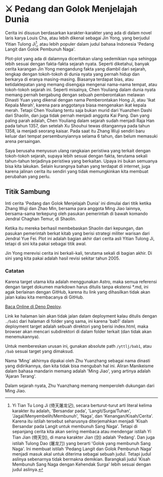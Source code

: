 # ⚔ Pedang dan Golok Menjelajah Dunia

Cerita ini disusun berdasarkan karakter-karakter yang ada di dalam novel laris karya Louis Cha, atau
lebih dikenal sebagai Jin Yong, yang berjudul Yitian Tulong Ji[^judul-1], atau lebih populer dalam judul
bahasa Indonesia 'Pedang Langit dan Golok Pembunuh Naga'.

[^judul-1]: Yi Tian Tu Long Ji (倚天屠龙记), secara berturut-turut arti literal kelima karakter itu adalah, 'Bersandar pada', 'Langit/Surga/Tuhan', 'Jagal/Menyembelih/Membunuh', 'Naga', dan 'Kenangan/Kisah/Cerita'. Karena itu istilah tersebut seharusnya diterjemahkan menjadi 'Kisah Bersandar pada Langit untuk membunuh Sang Naga'. Tetapi di sepanjang cerita kita akan sering membaca atau mendengar istilah Yi Tian Jian (倚天剑), di mana karakter Jian (剑) adalah 'Pedang'. Dan juga istilah Tulong Dao (屠龙刀) yang berarti 'Golok yang membunuh Sang Naga'. Ini membuat istilah 'Pedang Langit dan Golok Pembunuh Naga' menjadi masuk akal untuk diterima sebagai sebuah judul. Tetapi judul aslinya sebenarnya tidak bermakna demikian. Barangkali judul 'Kisah Membunuh Sang Naga dengan Kehendak Surga' lebih sesuai dengan judul aslinya.

Plot-plot yang ada di dalamnya diceritakan ulang sedemikian rupa sehingga lebih sesuai dengan fakta-fakta sejarah nyata.
Seperti diketahui, banyak cerita karangan Jin Yong mengandung fakta yang diambil dari sejarah, lengkap dengan tokoh-tokoh
di dunia nyata yang pernah hidup dan berkarya di eranya masing-masing. Biasanya terdapat bias, atau ketidaktepatan yang
memang disengaja mengenai nama-nama tempat, atau tokoh-tokoh sejarah ini. Seperti misalnya, Chen Youliang dalam dunia nyata
memang pernah bergabung dengan sebuah pemberontakan melawan Dinasti Yuan yang dikenal dengan nama Pemberontakan Hong Ji, atau
'Ikat Kepala Merah', karena para anggotanya biasa mengenakan ikat kepala merah. Tetapi Chen Youliang tentu saja bukan 
murid dari Yuanzhen Dashi dari Shaolin, dan juga tidak pernah menjadi anggota Kai Pang. Dan yang paling parah adalah,
Chen Youliang dalam sejarah sudah menjadi Raja Han pada tahun 1357, dan setelah Xu Shouhui tewas ditangannya pada 
tahun 1358, ia menjadi seorang kaisar. Pada saat itu Zhang Wuji sendiri baru keluar dari tempat persembunyiannya
selama 6 tahun, dan belum memasuki arena persaingan.

Saya berusaha menyusun ulang rangkaian peristiwa yang terkait dengan tokoh-tokoh sejarah, supaya lebih sesuai dengan
fakta, terutama sekali tahun-tahun terjadinya peristiwa yang berkaitan. Upaya ini bukan semuanya bisa kita lakukan.
Selain kurangnya bahan yang terdapat di internet, juga karena jalinan cerita itu sendiri yang tidak memungkinkan kita
membuat perubahan yang perlu.

## Titik Sambung

Inti cerita 'Pedang dan Golok Menjelajah Dunia' ini dimulai dari titik ketika Zhang Wuji dan Zhao Min, bersama para 
anggota Ming Jiao lainnya, bersama-sama terkepung oleh pasukan pemerintah di bawah komando Jendral Chaghan Temur, 
di Shaolin. 

Ketika itu mereka berhasil membebaskan Shaolin dari kepungan, dan pasukan pemerintah berkat kitab yang berisi strategi
militer warisan dari Jendral Yue Fei. Plot ini adalah bagian akhir dari cerita asli Yitian Tulong Ji, tetapi di sini
kita pakai sebagai titik awal.

Jin Yong merevisi cerita ini berkali-kali, terutama sekali di bagian akhir. Di sini yang kita pakai adalah hasil
revisi sekitar tahun 2005.


### Catatan

Karena target utama kita adalah menggunakan Astro, maka semua referensi dengan target dokumen markdown harus
ditulis tanpa ekstensi \*.md, ini agak berlainan dengan GitHub, karena itu link yang dihasilkan tidak akan jalan
kalau kita membacanya di GitHub.

[Baca Online di Deno Deploy](https://kind-shrimp-99.deno.dev).

Link ke halaman lain akan tidak jalan dalam deployment kalau ditulis dengan `./bab1` dari halaman di folder yang sama,
ini karena 'bab1' dalam deployment target adalah sebuah direktori yang berisi index.html, maka browser akan mencari
subdirektori di dalam folder terkait (dan tidak akan menemukannya).

Untuk membereskan urusan ini, gunakan absolute path `/yttlj/bab1`, atau `/bab` sesuai target yang dimaksud.

Nama 'Ming' akhirnya dipakai oleh Zhu Yuanzhang sebagai nama dinasti yang didirikannya, dan kita tidak bisa mengubah
hal ini. Aliran Manikeisme dalam bahasa mandarin memang adalah 'Ming Jiao', yang artinya adalah 'Ajaran Terang'.

Dalam sejarah nyata, Zhu Yuanzhang memang memperoleh dukungan dari Ming Jiao.

